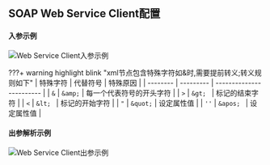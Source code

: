 ## SOAP Web Service Client配置

#### 入参示例

![Web Service Client入参示例](/docs-note-rhapsody/assets/images/image-20211117110811355.png)

???+ warning highlight blink "xml节点包含特殊字符如&时,需要提前转义;转义规则如下"
	| 特殊字符 | 代替符号  | 特殊原因                 |
	| -------- | --------- | ------------------------ |
	| `&`      | `&amp;`   | 每一个代表符号的开头字符 |
	| `>`      | `&gt; `   | 标记的结束字符           |
	| `<`      | `&lt; `   | 标记的开始字符           |
	| `"`      | `&quot;`  | 设定属性值               |
	| `''`     | `&apos; ` | 设定属性值               |

#### 出参解析示例

![Web Service Client出参示例](/docs-note-rhapsody/assets/images/image-20211117110923808.png)

